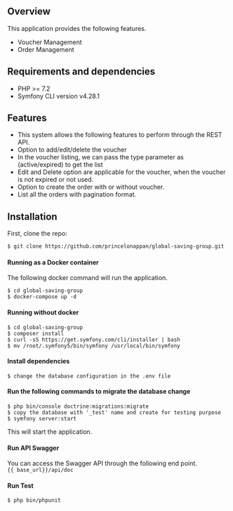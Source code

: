 ## Overview

This application provides the following features.

- Voucher Management
- Order Management

## Requirements and dependencies

- PHP >= 7.2
- Symfony CLI version  v4.28.1

## Features

- This system allows the following features to perform through the REST API.
- Option to add/edit/delete the voucher
- In the voucher listing, we can pass the type parameter as (active/expired) to get the list
- Edit and Delete option are applicable for the voucher, when the voucher is not expired or not used.
- Option to create the order with or without voucher. 
- List all the orders with pagination format.

## Installation

First, clone the repo:
```bash
$ git clone https://github.com/princelonappan/global-saving-group.git
```
#### Running as a Docker container

The following docker command will run the application.

```
$ cd global-saving-group
$ docker-compose up -d
```
#### Running without docker

```
$ cd global-saving-group
$ composer install
$ curl -sS https://get.symfony.com/cli/installer | bash
$ mv /root/.symfony5/bin/symfony /usr/local/bin/symfony
```
#### Install dependencies
```
$ change the database configuration in the .env file
```
#### Run the following commands to migrate the database change
```
$ php bin/console doctrine:migrations:migrate
$ copy the database with '_test' name and create for testing purpose
$ symfony server:start
```
This will start the application.

#### Run API Swagger

You can access the Swagger API through the following end point. <br />
```{{ base_url}}/api/doc```

#### Run Test

```
$ php bin/phpunit
```
